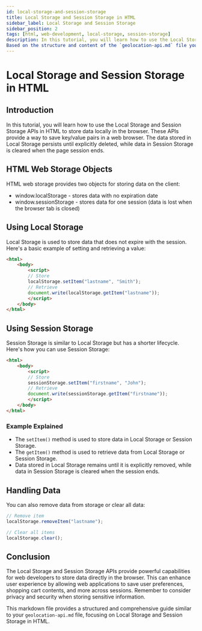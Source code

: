 ```yaml
---
id: local-storage-and-session-storage
title: Local Storage and Session Storage in HTML
sidebar_label: Local Storage and Session Storage
sidebar_position: 2
tags: [html, web-development, local-storage, session-storage]
description: In this tutorial, you will learn how to use the Local Storage and Session Storage APIs in HTML to store data locally in the browser.
Based on the structure and content of the `geolocation-api.md` file you provided, here is a similar structure for a `local-storage-and-session-storage.md` file:
---
```

# Local Storage and Session Storage in HTML

## Introduction
In this tutorial, you will learn how to use the Local Storage and Session Storage APIs in HTML to store data locally in the browser. These APIs provide a way to save key/value pairs in a web browser. The data stored in Local Storage persists until explicitly deleted, while data in Session Storage is cleared when the page session ends.

## HTML Web Storage Objects
HTML web storage provides two objects for storing data on the client:


- window.localStorage - stores data with no expiration date
- window.sessionStorage - stores data for one session (data is lost when the browser tab is closed)


## Using Local Storage
Local Storage is used to store data that does not expire with the session. Here's a basic example of setting and retrieving a value:

```html
<html>
    <body>
        <script>
        // Store
        localStorage.setItem("lastname", "Smith");
        // Retrieve
        document.write(localStorage.getItem("lastname"));
        </script>
    </body>
</html>
```

## Using Session Storage
Session Storage is similar to Local Storage but has a shorter lifecycle. Here's how you can use Session Storage:

```html
<html>
    <body>
        <script>
        // Store
        sessionStorage.setItem("firstname", "John");
        // Retrieve
        document.write(sessionStorage.getItem("firstname"));
        </script>
    </body>
</html>
```

### Example Explained
- The `setItem()` method is used to store data in Local Storage or Session Storage.
- The `getItem()` method is used to retrieve data from Local Storage or Session Storage.
- Data stored in Local Storage remains until it is explicitly removed, while data in Session Storage is cleared when the session ends.

## Handling Data
You can also remove data from storage or clear all data:

```javascript
// Remove item
localStorage.removeItem("lastname");

// Clear all items
localStorage.clear();
```

## Conclusion
The Local Storage and Session Storage APIs provide powerful capabilities for web developers to store data directly in the browser. This can enhance user experience by allowing web applications to save user preferences, shopping cart contents, and more across sessions. Remember to consider privacy and security when storing sensitive information.

This markdown file provides a structured and comprehensive guide similar to your `geolocation-api.md` file, focusing on Local Storage and Session Storage in HTML.